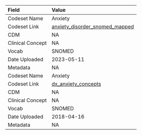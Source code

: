 |Field            |Value                          |
|:----------------|:------------------------------|
|Codeset Name     |Anxiety                        |
|Codeset Link     |[anxiety_disorder_snomed_mapped](https://github.com/PEDSnet/Variable-Dictionary/blob/main/conditions/anxiety_disorder_snomed_mapped.csv)|
|CDM              |NA                             |
|Clinical Concept |NA                             |
|Vocab            |SNOMED                         |
|Date Uploaded    |2023-05-11                     |
|Metadata         |NA                             |
|Codeset Name     |Anxiety                        |
|Codeset Link     |[dx_anxiety_concepts](https://github.com/PEDSnet/Variable-Dictionary/blob/main/conditions/dx_anxiety_concepts.csv)|
|CDM              |NA                             |
|Clinical Concept |NA                             |
|Vocab            |SNOMED                         |
|Date Uploaded    |2018-04-16                     |
|Metadata         |NA                             |
